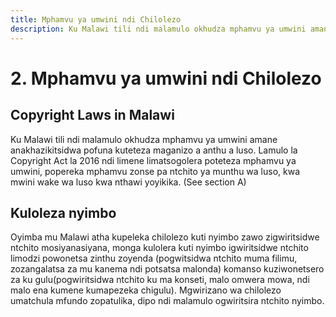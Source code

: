 ```yaml
---
title: Mphamvu ya umwini ndi Chilolezo
description: Ku Malawi tili ndi malamulo okhudza mphamvu ya umwini amane anakhazikitsidwa pofuna kuteteza maganizo a anthu a luso.
---
```


# 2. Mphamvu ya umwini ndi Chilolezo

## Copyright Laws in Malawi

Ku Malawi tili ndi malamulo okhudza mphamvu ya umwini amane anakhazikitsidwa pofuna kuteteza maganizo a anthu a luso. Lamulo la Copyright Act la 2016 ndi limene limatsogolera poteteza mphamvu ya umwini, popereka mphamvu zonse pa ntchito ya munthu wa luso, kwa mwini wake wa luso kwa nthawi yoyikika. (See section A)

## Kuloleza nyimbo

Oyimba mu Malawi atha kupeleka chilolezo kuti nyimbo zawo zigwiritsidwe ntchito mosiyanasiyana, monga kulolera kuti nyimbo igwiritsidwe ntchito limodzi powonetsa zinthu zoyenda (pogwitsidwa ntchito muma filimu, zozangalatsa za mu kanema ndi potsatsa malonda) komanso kuziwonetsero za ku gulu(pogwiritsidwa ntchito ku ma konseti, malo omwera mowa, ndi malo ena kumene kumapezeka chigulu). Mgwirizano wa chilolezo umatchula mfundo zopatulika, dipo ndi malamulo ogwiritsira ntchito nyimbo.
